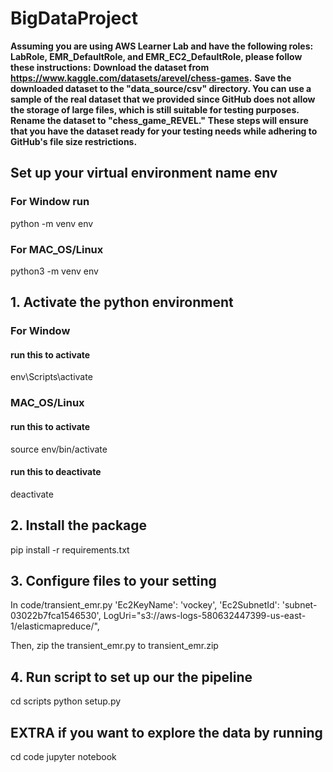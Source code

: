 # BigDataProject

**Assuming you are using AWS Learner Lab and have the following roles: LabRole, EMR_DefaultRole, and EMR_EC2_DefaultRole, please follow these instructions:**
**Download the dataset from https://www.kaggle.com/datasets/arevel/chess-games.**
**Save the downloaded dataset to the "data_source/csv" directory. You can use a sample of the real dataset that we provided since GitHub does not allow the storage of large files, which is still suitable for testing purposes.**
**Rename the dataset to "chess_game_REVEL."**
**These steps will ensure that you have the dataset ready for your testing needs while adhering to GitHub's file size restrictions.**

## Set up your virtual environment name env
### For Window run
python -m venv env
### For MAC_OS/Linux
python3 -m venv env

## 1. Activate the python environment

### For Window 
#### run this to activate
env\Scripts\activate

### MAC_OS/Linux
#### run this to activate
source env/bin/activate

#### run this to deactivate
deactivate

## 2. Install the package

pip install -r requirements.txt

## 3. Configure files to your setting
In code/transient_emr.py
    'Ec2KeyName': 'vockey',
    'Ec2SubnetId': 'subnet-03022b7fca1546530',
    LogUri="s3://aws-logs-580632447399-us-east-1/elasticmapreduce/",

Then, zip the transient_emr.py to transient_emr.zip


## 4. Run script to set up our the pipeline
cd scripts
python setup.py <YOUR ACCESS_KEY> <YOUR SESSION_KEY> <YOUR ACCESS_KEY> <A RANDOM NUMBER FOR AS A POSTFIX>

## EXTRA if you want to explore the data by running
cd code
jupyter notebook


